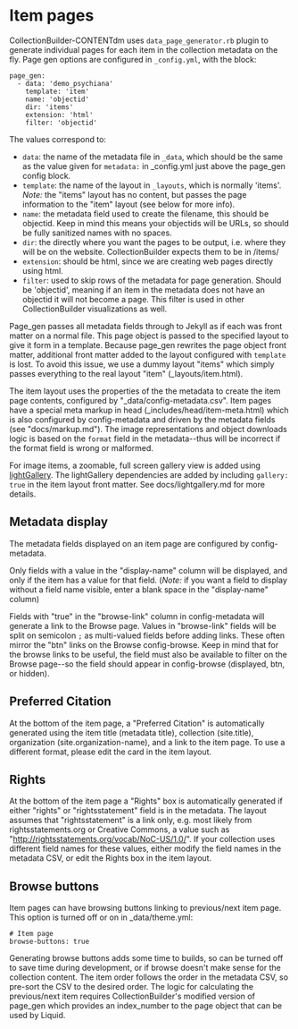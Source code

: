 # Item pages

CollectionBuilder-CONTENTdm uses `data_page_generator.rb` plugin to generate individual pages for each item in the collection metadata on the fly.
Page gen options are configured in `_config.yml`, with the block:

```
page_gen:
  - data: 'demo_psychiana'
    template: 'item'
    name: 'objectid'
    dir: 'items'
    extension: 'html' 
    filter: 'objectid'  
```

The values correspond to:

- `data`: the name of the metadata file in `_data`, which should be the same as the value given for `metadata:` in _config.yml just above the page_gen config block.
- `template`: the name of the layout in `_layouts`, which is normally 'items'. *Note:* the "items" layout has no content, but passes the page information to the "item" layout (see below for more info).
- `name`: the metadata field used to create the filename, this should be objectid. Keep in mind this means your objectids will be URLs, so should be fully sanitized names with no spaces.
- `dir`: the directly where you want the pages to be output, i.e. where they will be on the website. CollectionBuilder expects them to be in /items/
- `extension`: should be html, since we are creating web pages directly using html.
- `filter`: used to skip rows of the metadata for page generation. Should be 'objectid', meaning if an item in the metadata does not have an objectid it will not become a page. This filter is used in other CollectionBuilder visualizations as well.

Page_gen passes all metadata fields through to Jekyll as if each was front matter on a normal file.
This page object is passed to the specified layout to give it form in a template.
Because page_gen rewrites the page object front matter, additional front matter added to the layout configured with `template` is lost. 
To avoid this issue, we use a dummy layout "items" which simply passes everything to the real layout "item" (_layouts/item.html).

The item layout uses the properties of the the metadata to create the item page contents, configured by "_data/config-metadata.csv". 
Item pages have a special meta markup in head (_includes/head/item-meta.html) which is also configured by config-metadata and driven by the metadata fields (see "docs/markup.md").
The image representations and object downloads logic is based on the `format` field in the metadata--thus will be incorrect if the format field is wrong or malformed.  

For image items, a zoomable, full screen gallery view is added using [lightGallery](http://sachinchoolur.github.io/lightGallery/).
The lightGallery dependencies are added by including `gallery: true` in the item layout front matter.
See docs/lightgallery.md for more details.

## Metadata display

The metadata fields displayed on an item page are configured by config-metadata. 

Only fields with a value in the "display-name" column will be displayed, and only if the item has a value for that field. 
(*Note:* if you want a field to display without a field name visible, enter a blank space in the "display-name" column)

Fields with "true" in the "browse-link" column in config-metadata will generate a link to the Browse page. 
Values in "browse-link" fields will be split on semicolon `;` as multi-valued fields before adding links.
These often mirror the "btn" links on the Browse config-browse. 
Keep in mind that for the browse links to be useful, the field must also be available to filter on the Browse page--so the field should appear in config-browse (displayed, btn, or hidden). 

## Preferred Citation 

At the bottom of the item page, a "Preferred Citation" is automatically generated using the item title (metadata title), collection (site.title), organization (site.organization-name), and a link to the item page.
To use a different format, please edit the card in the item layout.

## Rights

At the bottom of the item page a "Rights" box is automatically generated if either "rights" or "rightsstatement" field is in the metadata.
The layout assumes that "rightsstatement" is a link only, e.g. most likely from rightsstatements.org or Creative Commons, a value such as "http://rightsstatements.org/vocab/NoC-US/1.0/".
If your collection uses different field names for these values, either modify the field names in the metadata CSV, or edit the Rights box in the item layout. 

## Browse buttons

Item pages can have browsing buttons linking to previous/next item page. 
This option is turned off or on in _data/theme.yml:

```
# Item page 
browse-buttons: true 
```

Generating browse buttons adds some time to builds, so can be turned off to save time during development, or if browse doesn't make sense for the collection content.
The item order follows the order in the metadata CSV, so pre-sort the CSV to the desired order.
The logic for calculating the previous/next item requires CollectionBuilder's modified version of page_gen which provides an index_number to the page object that can be used by Liquid.
